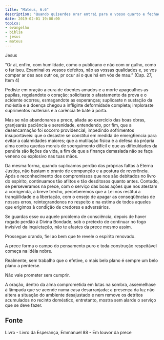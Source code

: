 ```yaml
---
title: "Mateus, 6:6"
description: "Quando quiserdes orar entrai para o vosso quarto e fechada a poria, oral ao Pai, no intimo; e o Pai que vê: no intimo, vos recompensará."
date: 2019-02-01 19:00:00
topics: 
- evangelho
- biblia
- jesus
- mateus
---
```


Jesus

“Or ai, enfim, com humildade, como o publicano e não
com or gulho, como o far iseu. Examinai os vossos defeitos, não
as vossas qualidades e, se vos compar ar des aos outr os,
pr ocur ai o que há em vós de mau.”
(Cap. 27, Item 4)

Pediste em oração a cura de doentes amados e a morte apagou­lhes as
pupilas, regelando­te o coração; solicitaste o afastamento da prova e o acidente
ocorreu, esmagando­te as esperanças; suplicaste n sustação da moléstia e a doença
chegou a infligir­te deformidade completa; imploraste suprimentos materiais e a
carência te bate à porta.

Mas se não abandonares a prece, aliada ao exercício das boas obras,
granjearás paciência e serenidade, entendendo, por fim, que a desencarnação foi
socorro providencial, impedindo sofrimentos insuportáveis: que o desastre se
constitui em medida de emerg6encia para evitar a calamidades maiores; que a
mutilação física é a defesa da própria alma contra quedas morais de soerguimento
difícil e que as dificuldades da penúria são lições da vida, a fim de que a finança
demasiada não se faça veneno ou explosivo nas tuas mãos.

Da mesma forma, quando suplicamos perdão das próprias faltas à Eterna
Justiça, não bastam o pranto de compunção e a postura de reverência. Após o
reconhecimento dos compromissos que nos são debitados no livro do espírito,
continuamos tão aflitos e tão desditosos quanto antes. Contudo, se perseveramos na
prece, com o serviço das boas ações que nos atestam a corrigenda, a breve trecho,
perceberemos que a Lei nos restitui a tranqüilidade e a libertação, com o ensejo de
apagar as conseqüências de nossos erros, reintegrando­nos no respeito e na estima
de todos aqueles que erigimos à condição de credores e adversários.

Se guardas esse ou aquele problema de consciência, depois de haver rogado
perdão à Divina Bondade, sob o pretexto de continuar no fogo invisível da
inquietação, não te afastes da prece mesmo assim.

Prossegue orando, fiel ao bem que te revele o espírito renovado.

A prece forma o campo do pensamento puro e toda construção respeitável
começa na idéia nobre.

Realmente, sem trabalho que o efetive, o mais belo plano é sempre um belo
plano a perder­se.

Não vale prometer sem cumprir.

A oração, dentro da alma comprometida em lutas na sombra, assemelha­se
à lâmpada que se acende numa casa desarranjada; a presença da luz não altera a
situação do ambiente desajustado e nem remove os detritos acumulados no recinto
doméstico, entretanto, mostra sem alarde o serviço que se deve fazer.



## Fonte
Livro - Livro da Esperança, Emmanuel
88 - Em louvor da prece
